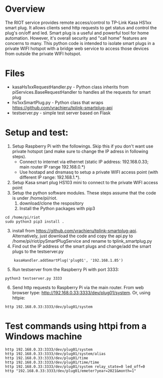 # Overview
The RIOT service provides remote access/control to TP-Link Kasa HS1xx smart plug. It allows clients send http requests to get status and control the plug's on/off and led.
Smart plug is a useful and powerful tool for home automation. However, it's overall security and "call home" features are concerns to many. 
This python code is intended to isolate smart plugs in a private WIFI hotspot with a bridge web service to access those devices from outside the private WIFI hotspot.

# Files
* kasaHs1xxRequestHandler.py - Python class inherits from piServices.BaseRequestHandler to handles all the requests for smart plug
* hs1xxSmartPlug.py - Python class that wraps https://github.com/vrachieru/tplink-smartplug-api
* testserver.py - simple test server based on Flask

# Setup and test:
1. Setup Raspberry Pi with the followings. Skip this if you don't want use private hotspot (and make sure to change the IP adress in following steps).
   * Connect to internet via ethernet (static IP address: 192.168.0.33; main router IP range 192.168.0.*)
   * Use hostapd and dnsmasq to setup a private WIFI access point (with different IP range: 192.168.1.*).
2. Setup Kasa smart plug HS103 mini to connect to the private WIFI access point
3. Setup the python software modules. These steps assume that the code is under /home/pi/riot.
   1. download/clone the respository
   2. Install the Python packages with pip3
```
cd /home/pi/riot
sudo python3 pip3 install .
```
   3. install from https://github.com/vrachieru/tplink-smartplug-api. Alternatively, just download the code and copy the api.py to /home/pi/riot/pySmartPlugService and rename to tplink_smartplug.py
4. Find out the IP address of the smart plugs and change/add the smart plugs to the testserver.py 
```
    kasaHandler.addSmartPlug('plug01', '192.168.1.85')
```
5. Run testserver from the Raspberry Pi with port 3333: 
```
python3 testserver.py 3333
```
6. Send http requests to Raspberry Pi via the main router. From web browser type: http://192.168.0.33:3333/dev/plug01/system. Or, using httpie:
```
http 192.168.0.33:3333/dev/plug01/system
```

# Test commands using httpi from a Windows machine
```
http 192.168.0.33:3333/dev/plug01/system
http 192.168.0.33:3333/dev/plug01/system/alias
http 192.168.0.33:3333/dev/plug01/time
http 192.168.0.33:3333/dev/plug01/time/time
http 192.168.0.33:3333/dev/plug01/system relay_state=0 led_off=0
http "192.168.0.33:3333/dev/plug01/emeter?year=2021&month=1"
```
